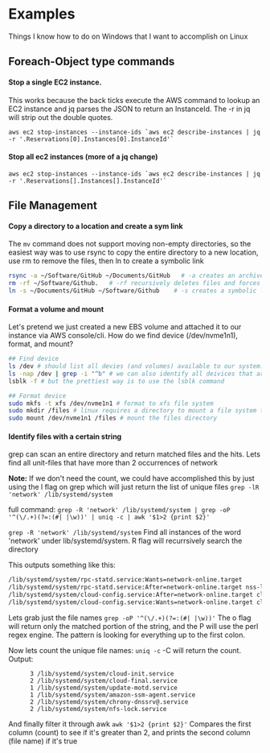 # Examples
Things I know how to do on Windows that I want to accomplish on Linux

## Foreach-Object type commands

 #### Stop a single EC2 instance.
 
This works because the back ticks execute the AWS command to lookup an EC2 instance and jq parses the JSON to return an InstanceId. The -r in jq will strip out the double quotes.

``aws ec2 stop-instances --instance-ids `aws ec2 describe-instances | jq -r '.Reservations[0].Instances[0].InstanceId'` ``

 #### Stop all ec2 instances (more of a jq change)
``aws ec2 stop-instances --instance-ids `aws ec2 describe-instances | jq -r '.Reservations[].Instances[].InstanceId'` ``

## File Management

#### Copy a directory to a location and create a sym link 

The `mv` command does not support moving non-empty directories, so the easiest way was to use rsync to copy the entire directory to a new location, use rm to remove the files, then ln to create a symbolic link

```bash
rsync -a ~/Software/GitHub ~/Documents/GitHub   # -a creates an archive which copies permissions
rm -rf ~/Software/Github.   # -rf recursively deletes files and forces the deletion
ln -s ~/Documents/GitHub ~/Software/Github    # -s creates a symbolic link (instead of a hard link)
```

#### Format a volume and mount

Let's pretend we just created a new EBS volume and attached it to our instance via AWS console/cli. How do we find device (/dev/nvme1n1), format, and mount?

```bash
## Find device
ls /dev # should list all devies (and volumes) available to our system.. but that's a lot
ls -nap /dev | grep -i "^b" # we can also identify all deivices that art types of 'block'
lsblk -f # but the prettiest way is to use the lsblk command

## Format device
sudo mkfs -t xfs /dev/nvme1n1 # format to xfs file system
sudo mkdir /files # linux requires a directory to mount a file system to. So, lets create a files directory that we can mount ebs volume
sudo mount /dev/nvme1n1 /files # mount the files directory
```

#### Identify files with a certain string
grep can scan an entire directory and return matched files and the hits. Lets find all unit-files that have more than 2 occurrences of network

**Note:** If we don't need the count, we could have accomplished this by just using the l flag on grep which will just return the list of unique files `grep -lR 'network' /lib/systemd/system`

full command: `grep -R 'network' /lib/systemd/system | grep -oP '^(\/.+)(?=:(#| |\w))' | uniq -c | awk '$1>2 {print $2}'`

`grep -R 'network' /lib/systemd/system` Find all instances of the word 'network' under lib/systemd/system. R flag will recurrsively search the directory

This outputs something like this:
```bash
/lib/systemd/system/rpc-statd.service:Wants=network-online.target
/lib/systemd/system/rpc-statd.service:After=network-online.target nss-lookup.target rpcbind.socket
/lib/systemd/system/cloud-config.service:After=network-online.target cloud-config.target
/lib/systemd/system/cloud-config.service:Wants=network-online.target cloud-config.target
```

Lets grab just the file names
`grep -oP '^(\/.+)(?=:(#| |\w))'` The o flag will return only the matched portion of the string, and the P will use the perl regex engine. The pattern is looking for everything up to the first colon.

Now lets count the unique file names:
`uniq -c` -C will return the count. Output:

```
      3 /lib/systemd/system/cloud-init.service
      2 /lib/systemd/system/cloud-final.service
      1 /lib/systemd/system/update-motd.service
      1 /lib/systemd/system/amazon-ssm-agent.service
      2 /lib/systemd/system/chrony-dnssrv@.service
      2 /lib/systemd/system/nfs-lock.service
```

And finally filter it through awk
`awk '$1>2 {print $2}'` Compares the first column (count) to see if it's greater than 2, and prints the second column (file name) if it's true 
